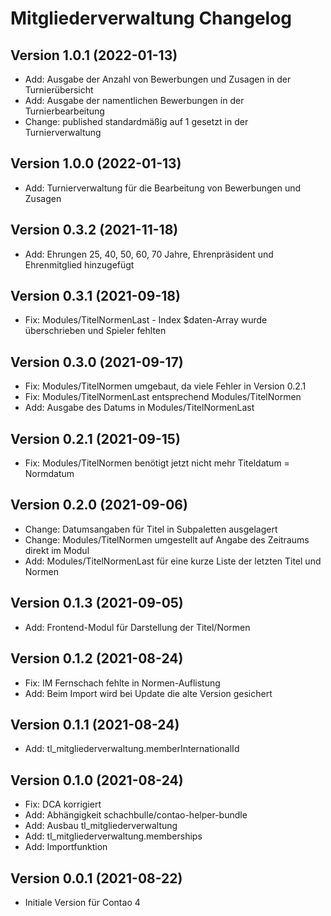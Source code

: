 # Mitgliederverwaltung Changelog

## Version 1.0.1 (2022-01-13)

* Add: Ausgabe der Anzahl von Bewerbungen und Zusagen in der Turnierübersicht
* Add: Ausgabe der namentlichen Bewerbungen in der Turnierbearbeitung
* Change: published standardmäßig auf 1 gesetzt in der Turnierverwaltung

## Version 1.0.0 (2022-01-13)

* Add: Turnierverwaltung für die Bearbeitung von Bewerbungen und Zusagen

## Version 0.3.2 (2021-11-18)

* Add: Ehrungen 25, 40, 50, 60, 70 Jahre, Ehrenpräsident und Ehrenmitglied hinzugefügt

## Version 0.3.1 (2021-09-18)

* Fix: Modules/TitelNormenLast - Index $daten-Array wurde überschrieben und Spieler fehlten

## Version 0.3.0 (2021-09-17)

* Fix: Modules/TitelNormen umgebaut, da viele Fehler in Version 0.2.1
* Fix: Modules/TitelNormenLast entsprechend Modules/TitelNormen
* Add: Ausgabe des Datums in Modules/TitelNormenLast

## Version 0.2.1 (2021-09-15)

* Fix: Modules/TitelNormen benötigt jetzt nicht mehr Titeldatum = Normdatum

## Version 0.2.0 (2021-09-06)

* Change: Datumsangaben für Titel in Subpaletten ausgelagert
* Change: Modules/TitelNormen umgestellt auf Angabe des Zeitraums direkt im Modul
* Add: Modules/TitelNormenLast für eine kurze Liste der letzten Titel und Normen

## Version 0.1.3 (2021-09-05)

* Add: Frontend-Modul für Darstellung der Titel/Normen

## Version 0.1.2 (2021-08-24)

* Fix: IM Fernschach fehlte in Normen-Auflistung
* Add: Beim Import wird bei Update die alte Version gesichert

## Version 0.1.1 (2021-08-24)

* Add: tl_mitgliederverwaltung.memberInternationalId

## Version 0.1.0 (2021-08-24)

* Fix: DCA korrigiert
* Add: Abhängigkeit schachbulle/contao-helper-bundle
* Add: Ausbau tl_mitgliederverwaltung
* Add: tl_mitgliederverwaltung.memberships
* Add: Importfunktion

## Version 0.0.1 (2021-08-22)

* Initiale Version für Contao 4
